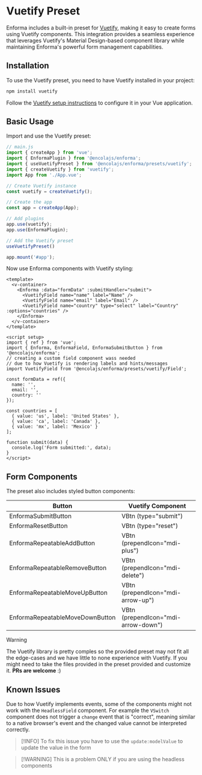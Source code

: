 # Vuetify Preset

Enforma includes a built-in preset for [Vuetify](https://vuetifyjs.com/), making it easy to create forms using Vuetify components. This integration provides a seamless experience that leverages Vuetify's Material Design-based component library while maintaining Enforma's powerful form management capabilities.

## Installation

To use the Vuetify preset, you need to have Vuetify installed in your project:

```bash
npm install vuetify
```

Follow the [Vuetify setup instructions](https://vuetifyjs.com/en/getting-started/installation/) to configure it in your Vue application.

## Basic Usage

Import and use the Vuetify preset:

```js
// main.js
import { createApp } from 'vue';
import { EnformaPlugin } from '@encolajs/enforma';
import { useVuetifyPreset } from '@encolajs/enforma/presets/vuetify';
import { createVuetify } from 'vuetify';
import App from './App.vue';

// Create Vuetify instance
const vuetify = createVuetify();

// Create the app
const app = createApp(App);

// Add plugins
app.use(vuetify);
app.use(EnformaPlugin);

// Add the Vuetify preset
useVuetifyPreset()

app.mount('#app');
```

Now use Enforma components with Vuetify styling:

```vue
<template>
  <v-container>
    <Enforma :data="formData" :submitHandler="submit">
      <VuetifyField name="name" label="Name" />
      <VuetifyField name="email" label="Email" />
      <VuetifyField name="country" type="select" label="Country" :options="countries" />
    </Enforma>
  </v-container>
</template>

<script setup>
import { ref } from 'vue';
import { Enforma, EnformaField, EnformaSubmitButton } from '@encolajs/enforma';
// creating a custom field component wass needed 
// due to how Vuetify is rendering labels and hints/messages 
import VuetifyField from '@encolajs/enforma/presets/vuetify/Field';

const formData = ref({
  name: '',
  email: '',
  country: ''
});

const countries = [
  { value: 'us', label: 'United States' },
  { value: 'ca', label: 'Canada' },
  { value: 'mx', label: 'Mexico' }
];

function submit(data) {
  console.log('Form submitted:', data);
}
</script>
```

## Form Components

The preset also includes styled button components:

| Button | Vuetify Component |
|--------|-------------------|
| EnformaSubmitButton | VBtn (type="submit") |
| EnformaResetButton | VBtn (type="reset") |
| EnformaRepeatableAddButton | VBtn (prependIcon="mdi-plus") |
| EnformaRepeatableRemoveButton | VBtn (prependIcon="mdi-delete") |
| EnformaRepeatableMoveUpButton | VBtn (prependIcon="mdi-arrow-up") |
| EnformaRepeatableMoveDownButton | VBtn (prependIcon="mdi-arrow-down") |

> [!WARNING]
> The Vuetify library is pretty comples so the provided preset may not fit all the edge-cases and we have little to none experience with Vuetify. 
> If you might need to take the files provided in the preset provided and customize it. **PRs are welcome** :)

## Known Issues

Due to how Vuetify implements events, some of the components might not work with the `HeadlessField` component. 
For example the `VSwitch` component does not trigger a `change` event that is "correct", meaning similar to a native browser's event and the changed value cannot be interpreted correctly. 

> [!INFO] To fix this issue you have to use the `update:modelValue` to update the value in the form 

> [!WARNING] This is a problem ONLY if you are using the headless components